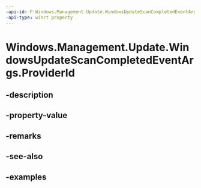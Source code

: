 ```yaml
---
-api-id: P:Windows.Management.Update.WindowsUpdateScanCompletedEventArgs.ProviderId
-api-type: winrt property
---
```


# Windows.Management.Update.WindowsUpdateScanCompletedEventArgs.ProviderId

<!--
public string ProviderId { get; }
-->


## -description

## -property-value

## -remarks

## -see-also

## -examples


